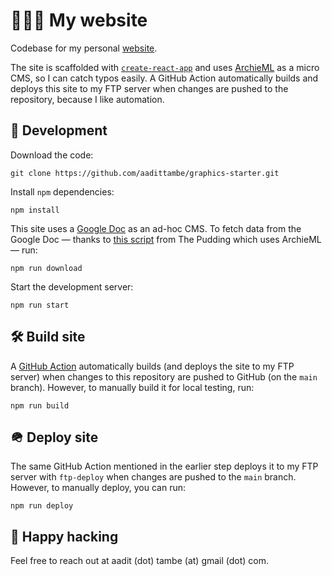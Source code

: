# 👨🏽‍💻 My website
Codebase for my personal [website](https://aadittambe.com/). 

The site is scaffolded with [`create-react-app`](https://create-react-app.dev/) and uses [ArchieML](http://archieml.org/) as a micro CMS, so I can catch typos easily. A GitHub Action automatically builds and deploys this site to my FTP server when changes are pushed to the repository, because I like automation.

## 🧰 Development
 Download the code:
```
git clone https://github.com/aadittambe/graphics-starter.git
```

Install `npm` dependencies:
```
npm install
```

This site uses a [Google Doc](https://docs.google.com/document/d/1lnWLWaUz2b-ho5QxBcjh5jdxF4Gf_K2gumFWfyma4xc/) as an ad-hoc CMS. To fetch data from the Google Doc — thanks to [this script](https://github.com/the-pudding/starter/blob/master/scripts/fetch-doc.js) from The Pudding which uses ArchieML — run:
```
npm run download
```

Start the development server:
```
npm run start
```

## 🛠️ Build site
A [GitHub Action](https://github.com/aadittambe/portfolio/blob/main/.github/workflows/deploy.yml) automatically builds (and deploys the site to my FTP server) when changes to this repository are pushed to GitHub (on the `main` branch). However, to manually build it for local testing, run:
```
npm run build
```

## 🪖 Deploy site

The same GitHub Action mentioned in the earlier step deploys it to my FTP server with `ftp-deploy` when changes are pushed to the `main` branch. However, to manually deploy, you can run: 
```
npm run deploy
```

## 🤖 Happy hacking
Feel free to reach out at aadit (dot) tambe (at) gmail (dot) com.